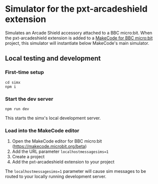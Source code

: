 # Simulator for the pxt-arcadeshield extension

Simulates an Arcade Shield accessory attached to a BBC micro:bit. When the pxt-arcadeshield extension is added to a [MakeCode for BBC micro:bit](https://makecode.microbit.org) project, this simulator will instantiate below MakeCode's main simulator.

## Local testing and development

### First-time setup
```
cd simx
npm i
```

### Start the dev server
```
npm run dev
```

This starts the simx's local development server.

### Load into the MakeCode editor

1. Open the MakeCode editor for BBC micro:bit (https://makecode.microbit.org/beta)
2. Add the URL parameter `localhostmessagesims=1`
3. Create a project
4. Add the pxt-arcadeshield extension to your project

The `localhostmessagesims=1` parameter will cause sim messages to be routed to your locally running development server.

